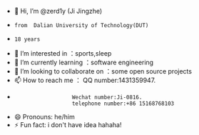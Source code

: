 - 👋 Hi, I’m @zerd1y (Ji Jingzhe)
-     from  Dalian University of Technology(DUT)
-     18 years
- 👀 I’m interested in ：sports,sleep
- 🌱 I’m currently learning ：software engineering
- 💞️ I’m looking to collaborate on ：some open source projects
- 📫 How to reach me ： QQ number:1431359947.
-                       Wechat number:Ji-0816.
                        telephone number:+86 15168768103
- 😄 Pronouns: he/him
- ⚡ Fun fact: i don't have idea hahaha!

<!---
zerd1y/zerd1y is a ✨ special ✨ repository because its `README.md` (this file) appears on your GitHub profile.
You can click the Preview link to take a look at your changes.
--->
